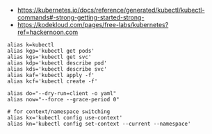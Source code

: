 * https://kubernetes.io/docs/reference/generated/kubectl/kubectl-commands#-strong-getting-started-strong-
* https://kodekloud.com/pages/free-labs/kubernetes?ref=hackernoon.com

```
alias k=kubectl
alias kgp='kubectl get pods'
alias kgs='kubectl get svc'
alias kdp='kubectl describe pod'
alias kds='kubectl describe svc'
alias kaf='kubectl apply -f'
alias kcf='kubectl create -f'

alias do="--dry-run=client -o yaml"
alias now="--force --grace-period 0"

# for context/namespace switching
alias kx='kubectl config use-context'
alias kn='kubectl config set-context --current --namespace'
```
